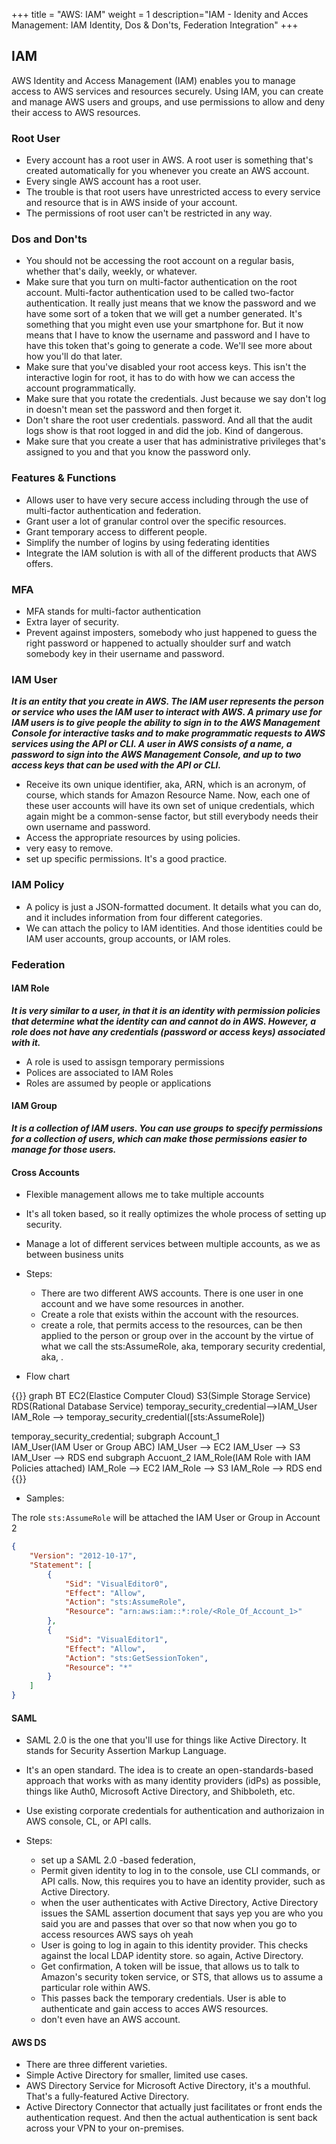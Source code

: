 +++
title = "AWS: IAM"
weight = 1
description="IAM - Idenity and Acces Management: IAM Identity, Dos & Don'ts, Federation Integration"
+++


## IAM

AWS Identity and Access Management (IAM) enables you to manage access to AWS services and resources securely. Using IAM, you can create and manage AWS users and groups, and use permissions to allow and deny their access to AWS resources.


### Root User

* Every account has a root user in AWS. A root user is something that's created automatically for you whenever you create an AWS account.
* Every single AWS account has a root user. 
* The trouble is that root users have unrestricted access to every service and resource that is in AWS inside of your account. 
* The permissions of root user can't be restricted in any way. 


### Dos and Don'ts

* You should not be accessing the root account on a regular basis, whether that's daily, weekly, or whatever. 
* Make sure that you turn on multi-factor authentication on the root account. Multi-factor authentication used to be called two-factor authentication. It really just means that we know the password and we have some sort of a token that we will get a number generated. It's something that you might even use your smartphone for. But it now means that I have to know the username and password and I have to have this token that's going to generate a code. We'll see more about how you'll do that later. 
* Make sure that you've disabled your root access keys. This isn't the interactive login for root, it has to do with how we can access the account programmatically. 
* Make sure that you rotate the credentials. Just because we say don't log in doesn't mean set the password and then forget it. 
* Don't share the root user credentials. password. And all that the audit logs show is that root logged in and did the job. Kind of dangerous. 
* Make sure that you create a user that has administrative privileges that's assigned to you and that you know the password only.


### Features & Functions

* Allows user to have very secure access including through the use of multi-factor authentication and federation. 
* Grant user a lot of granular control over the specific resources.
* Grant temporary access to different people. 
* Simplify the number of logins by using federating identities
* Integrate the IAM solution is with all of the different products that AWS offers. 


### MFA

* MFA stands for multi-factor authentication
* Extra layer of security.
* Prevent against imposters, somebody who just happened to guess the right password or happened to actually shoulder surf and watch somebody key in their username and password.


### IAM User

___It is an entity that you create in AWS. The IAM user represents the person or service who uses the IAM user to interact with AWS. A primary use for IAM users is to give people the ability to sign in to the AWS Management Console for interactive tasks and to make programmatic requests to AWS services using the API or CLI. A user in AWS consists of a name, a password to sign into the AWS Management Console, and up to two access keys that can be used with the API or CLI.___

* Receive its own unique identifier, aka, ARN, which is an acronym, of course, which stands for Amazon Resource Name. Now, each one of these user accounts will have its own set of unique credentials, which again might be a common-sense factor, but still everybody needs their own username and password.
* Access the appropriate resources by using policies. 
* very easy to remove.
* set up specific permissions. It's a good practice.

### IAM Policy



* A policy is just a JSON-formatted document. It details what you can do, and it includes information from four different categories. 
* We can attach the policy to IAM identities. And those identities could be IAM user accounts, group accounts, or IAM roles.


### Federation

#### IAM Role

___It is very similar to a user, in that it is an identity with permission policies that determine what the identity can and cannot do in AWS. However, a role does not have any credentials (password or access keys) associated with it.___

* A role is used to assisgn temporary permissions
* Polices are associated to IAM Roles
* Roles are assumed by people or applications

#### IAM Group

___It is a collection of IAM users. You can use groups to specify permissions for a collection of users, which can make those permissions easier to manage for those users.___


#### Cross Accounts

* Flexible management allows me to take multiple accounts

* It's all token based, so it really optimizes the whole process of setting up security. 

* Manage a lot of different services between multiple accounts, as we as between business units

* Steps:
    * There are two different AWS accounts. There is one user in one account and we have some resources in another. 
    * Create a role that exists within the account with the resources.
    * create a role, that permits access to the resources, can be then applied to the person or group over in the account by the virtue of what we call the sts:AssumeRole, aka, temporary security credential, aka, .

* Flow chart

{{<mermaid>}}
graph BT
    EC2(Elastice Computer Cloud)
    S3(Simple Storage Service)
    RDS(Rational Database Service)
    temporay_security_credential-->IAM_User
    IAM_Role --> temporay_security_credential([sts:AssumeRole])

   temporay_security_credential;
   subgraph Account_1     
        IAM_User(IAM User or Group ABC)
        IAM_User --> EC2
        IAM_User --> S3
        IAM_User --> RDS
    end 
    subgraph Accuont_2 
        IAM_Role(IAM Role with IAM Policies attached)
        IAM_Role --> EC2
        IAM_Role --> S3
        IAM_Role --> RDS
    end
{{</mermaid >}}

* Samples:

The role `sts:AssumeRole` will be attached the IAM User or Group in Account 2

```json
{
    "Version": "2012-10-17",
    "Statement": [
        {
            "Sid": "VisualEditor0",
            "Effect": "Allow",
            "Action": "sts:AssumeRole",
            "Resource": "arn:aws:iam::*:role/<Role_Of_Account_1>"
        },
        {
            "Sid": "VisualEditor1",
            "Effect": "Allow",
            "Action": "sts:GetSessionToken",
            "Resource": "*"
        }
    ]
}
```

#### SAML

* SAML 2.0 is the one that you'll use for things like Active Directory. It stands for Security Assertion Markup Language. 

* It's an open standard. The idea is to create an open-standards-based approach that works with as many identity providers (idPs) as possible, things like Auth0, Microsoft Active Directory, and Shibboleth, etc. 

* Use existing corporate credentials for authentication and authorizaion in AWS console, CL, or API calls.

* Steps:

    * set up a SAML 2.0 -based federation,
    * Permit given identity to log in to the console, use CLI commands, or API calls. Now, this requires you to have an identity provider, such as Active Directory. 
    * when the user authenticates with Active Directory, Active Directory issues the SAML assertion document that says yep you are who you said you are and passes that over so that now when you go to access resources AWS says oh yeah
    * User is going to log in again to this identity provider. This checks against the local LDAP identity store. so again, Active Directory. 
    * Get confirmation, A token will be issue, that allows us to talk to Amazon's security token service, or STS, that allows us to assume a particular role within AWS. 
    * This passes back the temporary credentials. User is able to authenticate and gain access to acces AWS resources.
    * don't even have an AWS account.

#### AWS DS

* There are three different varieties. 
* Simple Active Directory for smaller, limited use cases.
* AWS Directory Service for Microsoft Active Directory, it's a mouthful. That's a fully-featured Active Directory. 
* Active Directory Connector that actually just facilitates or front ends the authentication request. And then the actual authentication is sent back across your VPN to your on-premises.




